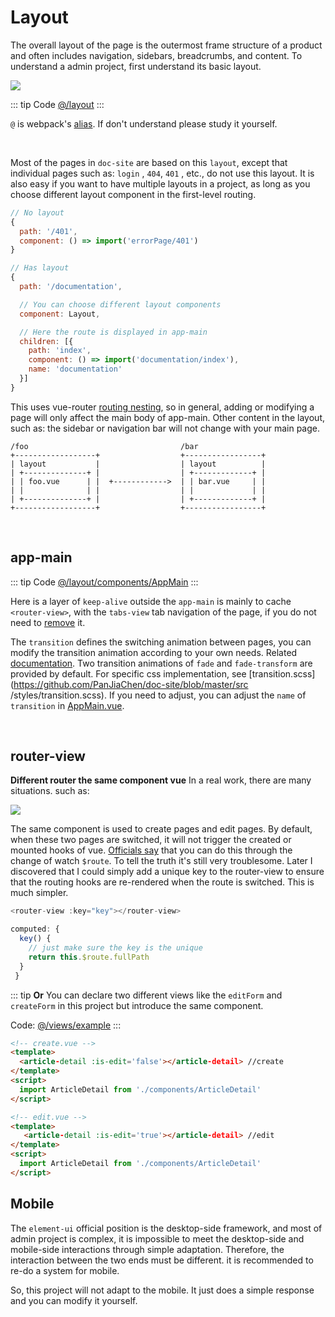 # Layout

The overall layout of the page is the outermost frame structure of a product and often includes navigation, sidebars, breadcrumbs, and content. To understand a admin project, first understand its basic layout.

![](https://panjiachen.gitee.io/gitee-cdn/doc-site/7066d74f-12c5-47d6-b6ad-f22b43fec917.png)

::: tip Code
[@/layout](https://github.com/PanJiaChen/doc-site/tree/master/src/layout)
:::

`@` is webpack's [alias](https://webpack.js.org/configuration/resolve/#resolve-alias). If don't understand please study it yourself.

<br>

Most of the pages in `doc-site` are based on this `layout`, except that individual pages such as: `login` , `404`, `401` , etc., do not use this layout. It is also easy if you want to have multiple layouts in a project, as long as you choose different layout component in the first-level routing.

```js
// No layout
{
  path: '/401',
  component: () => import('errorPage/401')
}

// Has layout
{
  path: '/documentation',

  // You can choose different layout components
  component: Layout,

  // Here the route is displayed in app-main
  children: [{
    path: 'index',
    component: () => import('documentation/index'),
    name: 'documentation'
  }]
}
```

This uses vue-router [routing nesting](https://router.vuejs.org/guide/essentials/nested-routes.html), so in general, adding or modifying a page will only affect the main body of app-main. Other content in the layout, such as: the sidebar or navigation bar will not change with your main page.

```
/foo                                  /bar
+------------------+                  +-----------------+
| layout           |                  | layout          |
| +--------------+ |                  | +-------------+ |
| | foo.vue      | |  +------------>  | | bar.vue     | |
| |              | |                  | |             | |
| +--------------+ |                  | +-------------+ |
+------------------+                  +-----------------+
```

<br>

## app-main

::: tip Code
[@/layout/components/AppMain](https://github.com/PanJiaChen/doc-site/blob/master/src/layout/components/AppMain.vue)
:::

Here is a layer of `keep-alive` outside the `app-main` is mainly to cache `<router-view>`, with the `tabs-view` tab navigation of the page, if you do not need to [remove](tags-view.md) it.

The `transition` defines the switching animation between pages, you can modify the transition animation according to your own needs. Related [documentation](https://vuejs.org/v2/guide/transitions.html).
Two transition animations of `fade` and `fade-transform` are provided by default. For specific css implementation, see [transition.scss](https://github.com/PanJiaChen/doc-site/blob/master/src /styles/transition.scss). If you need to adjust, you can adjust the `name` of `transition` in [AppMain.vue](https://github.com/PanJiaChen/doc-site/blob/master/src/layout/components/AppMain.vue).

<br>

## router-view

**Different router the same component vue** In a real work, there are many situations. such as:

![](https://panjiachen.gitee.io/gitee-cdn/doc-site/ac5047c9-cb75-4415-89e3-9386c42f3ef9.jpeg)

The same component is used to create pages and edit pages. By default, when these two pages are switched, it will not trigger the created or mounted hooks of vue. [Officials say](https://router.vuejs.org/guide/advanced/data-fetching.html#data-fetching) that you can do this through the change of watch `$route`. To tell the truth it's still very troublesome. Later I discovered that I could simply add a unique key to the router-view to ensure that the routing hooks are re-rendered when the route is switched. This is much simpler.

```js
<router-view :key="key"></router-view>

computed: {
  key() {
    // just make sure the key is the unique
    return this.$route.fullPath
  }
 }
```

::: tip
**Or** You can declare two different views like the `editForm` and `createForm` in this project but introduce the same component.

Code: [@/views/example](https://github.com/PanJiaChen/doc-site/tree/master/src/views/example)
:::

```html
<!-- create.vue -->
<template>
  <article-detail :is-edit='false'></article-detail> //create
</template>
<script>
  import ArticleDetail from './components/ArticleDetail'
</script>

<!-- edit.vue -->
<template>
   <article-detail :is-edit='true'></article-detail> //edit
</template>
<script>
  import ArticleDetail from './components/ArticleDetail'
</script>
```

## Mobile

The `element-ui` official position is the desktop-side framework, and most of admin project is complex, it is impossible to meet the desktop-side and mobile-side interactions through simple adaptation. Therefore, the interaction between the two ends must be different. it is recommended to re-do a system for mobile.

So, this project will not adapt to the mobile. It just does a simple response and you can modify it yourself.
